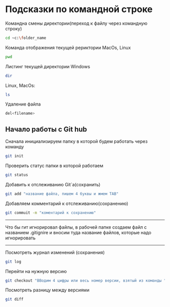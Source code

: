 # Подсказки по командной строке 

Командна смены директории(переход к файлу через командную строку)
```sh
cd ~c:\folder_name
```

Команда отображения текущей рериктории MacOs, Linux
```sh
pwd
```

Листинг текущей директории Windows
```sh
dir
```
Linux, MacOs:        
```sh
ls
```

Удаление файла
```sh
del<filename>
```

## Начало работы с Git hub

Сначала инициализируем папку в которой будем работать через команду 
```sh
git init
```

Проверить статус папки в которой работаем
```sh
git status
```

Добавить к отслеживанию Git`а(сохранить)
```sh
git add "название файла, пишем 4 буквы и жмем TAB"
```

Добавляем комментарий к отслеживанию(сохранению)

```sh
git commuit -m "коментарий к сохранению"
```

___
Что бы гит игнорировал файлы, в рабочей папке создаем файл с названием .gitignire и вносим туда название файлов, которые надо игнорировать
_____
Посмотреть журнал изменений (сохранения)
```sh
git log
```

Перейти на нужную версию
```sh
git checkout "ВВодим 4 цифры или весь номер версии, взятый из команды "git log"."
```

Посмотреть разницу между версиями
```sh
git diff
```

